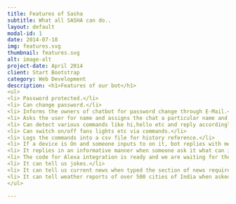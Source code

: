 ```yaml
---
title: Features of Sasha
subtitle: What all SASHA can do..
layout: default
modal-id: 1
date: 2014-07-18
img: features.svg
thumbnail: features.svg
alt: image-alt
project-date: April 2014
client: Start Bootstrap
category: Web Development
description: <h1>Features of our bot</h1>
<ul>
<li> Password protected.</li>
<li> Can change password.</li>
<li> Informs the owners of chatbot for password change through E-Mail.</li>
<li> Asks the user for name and assigns the chat a particular name and creates a DataBase for the Same.</li>
<li> Can detect various commands like hi,hello etc and reply accordingly.</li>
<li> Can switch on/off fans lights etc via commands.</li>
<li> Logs the commands into a csv file for history reference.</li>
<li> If a device is On and someone inputs to on it, bot replies with message as it's already on and vice-versa.</li>
<li> It replies in an informative manner when someone ask it what can it do, etc.</li> 
<li> The code for Alexa integration is ready and we are waiting for the hardware to arrive.</li>
<li> It can tell us jokes.</li>
<li> It can tell us current news when typed the section of news required like sports news, etc both in written as well as audio format.</li>
<li> It can tell weather reports of over 500 cities of India when asked to "Tell weather of Mumbai", etc. </li>
</ul>

---
```

